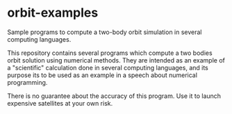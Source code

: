 # orbit-examples
Sample programs to compute a two-body orbit simulation in several computing languages.

This repository contains several programs which compute a two bodies orbit solution using numerical
methods. They are intended as an example of a "scientific" calculation done in several computing
languages, and its purpose its to be used as an example in a speech about numerical programming.

There is no guarantee about the accuracy of this program. Use it to launch expensive satellites 
at your own risk.

